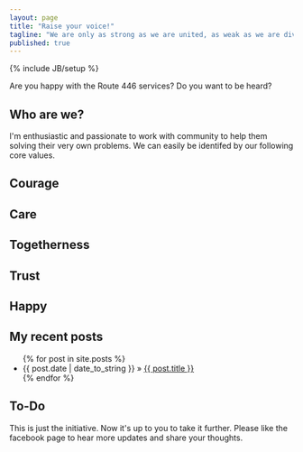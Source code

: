 ```yaml
---
layout: page
title: "Raise your voice!"
tagline: "We are only as strong as we are united, as weak as we are divided."
published: true
---
```


{% include JB/setup %}

Are you happy with the Route 446 services? Do you want to be heard?

## Who are we?

I'm enthusiastic and passionate to work with community to help them solving their very own problems. We can easily be identifed by our following core values.
## Courage
## Care
## Togetherness
## Trust
## Happy
    
## My recent posts

<ul class="posts">
  {% for post in site.posts %}
    <li><span>{{ post.date | date_to_string }}</span> &raquo; <a href="{{ BASE_PATH }}{{ post.url }}">{{ post.title }}</a></li>
  {% endfor %}
</ul>

## To-Do

This is just the initiative. Now it's up to you to take it further. 
Please like the facebook page to hear more updates and share your thoughts.
